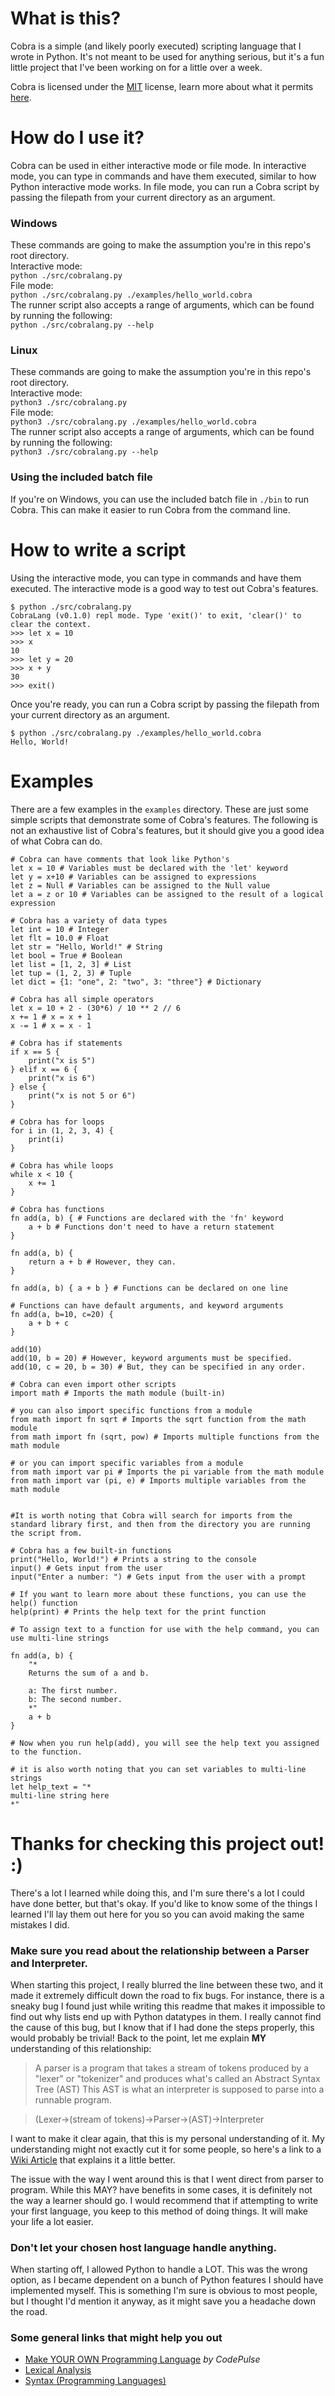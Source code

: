 # What is this?
Cobra is a simple (and likely poorly executed) scripting language that I wrote in Python. It's not meant to be used for anything serious, but it's a fun little project that I've been working on for a little over a week.

Cobra is licensed under the [MIT](https://github.com/HavenSelph/cobralang/blob/stable/LICENSE.md) license, learn more about what it permits [here](https://choosealicense.com/licenses/mit/).

# How do I use it?
Cobra can be used in either interactive mode or file mode. In interactive mode, you can type in commands and have them executed, similar to how Python interactive mode works. In file mode, you can run a Cobra script by passing the filepath from your current directory as an argument. 

### Windows
These commands are going to make the assumption you're in this repo's root directory. \
Interactive mode:\
`python ./src/cobralang.py`\
File mode:\
`python ./src/cobralang.py ./examples/hello_world.cobra`\
The runner script also accepts a range of arguments, which can be found by running the following:\
`python ./src/cobralang.py --help`

### Linux
These commands are going to make the assumption you're in this repo's root directory. \
Interactive mode:\
`python3 ./src/cobralang.py`\
File mode:\
`python3 ./src/cobralang.py ./examples/hello_world.cobra`\
The runner script also accepts a range of arguments, which can be found by running the following:\
`python3 ./src/cobralang.py --help`

### Using the included batch file
If you're on Windows, you can use the included batch file in `./bin` to run Cobra. This can make it easier to run Cobra from the command line.

# How to write a script
Using the interactive mode, you can type in commands and have them executed. The interactive mode is a good way to test out Cobra's features.
```commandline
$ python ./src/cobralang.py
CobraLang (v0.1.0) repl mode. Type 'exit()' to exit, 'clear()' to clear the context.
>>> let x = 10
>>> x
10
>>> let y = 20
>>> x + y
30
>>> exit()
```
Once you're ready, you can run a Cobra script by passing the filepath from your current directory as an argument. 
```commandline
$ python ./src/cobralang.py ./examples/hello_world.cobra
Hello, World!
```

# Examples
There are a few examples in the `examples` directory. These are just some simple scripts that demonstrate some of Cobra's features. The following is not an exhaustive list of Cobra's features, but it should give you a good idea of what Cobra can do.
```shell
# Cobra can have comments that look like Python's
let x = 10 # Variables must be declared with the 'let' keyword
let y = x+10 # Variables can be assigned to expressions
let z = Null # Variables can be assigned to the Null value
let a = z or 10 # Variables can be assigned to the result of a logical expression

# Cobra has a variety of data types
let int = 10 # Integer
let flt = 10.0 # Float
let str = "Hello, World!" # String
let bool = True # Boolean
let list = [1, 2, 3] # List
let tup = (1, 2, 3) # Tuple
let dict = {1: "one", 2: "two", 3: "three"} # Dictionary

# Cobra has all simple operators
let x = 10 + 2 - (30*6) / 10 ** 2 // 6
x += 1 # x = x + 1
x -= 1 # x = x - 1

# Cobra has if statements
if x == 5 {
    print("x is 5")
} elif x == 6 {
    print("x is 6")
} else {
    print("x is not 5 or 6")
}

# Cobra has for loops
for i in (1, 2, 3, 4) {
    print(i)
}

# Cobra has while loops
while x < 10 {
    x += 1
}

# Cobra has functions
fn add(a, b) { # Functions are declared with the 'fn' keyword
    a + b # Functions don't need to have a return statement
}

fn add(a, b) {
    return a + b # However, they can.
}

fn add(a, b) { a + b } # Functions can be declared on one line

# Functions can have default arguments, and keyword arguments
fn add(a, b=10, c=20) {
    a + b + c
}

add(10)
add(10, b = 20) # However, keyword arguments must be specified.
add(10, c = 20, b = 30) # But, they can be specified in any order.

# Cobra can even import other scripts
import math # Imports the math module (built-in)

# you can also import specific functions from a module
from math import fn sqrt # Imports the sqrt function from the math module
from math import fn (sqrt, pow) # Imports multiple functions from the math module

# or you can import specific variables from a module
from math import var pi # Imports the pi variable from the math module
from math import var (pi, e) # Imports multiple variables from the math module


#It is worth noting that Cobra will search for imports from the standard library first, and then from the directory you are running the script from.

# Cobra has a few built-in functions
print("Hello, World!") # Prints a string to the console
input() # Gets input from the user
input("Enter a number: ") # Gets input from the user with a prompt

# If you want to learn more about these functions, you can use the help() function
help(print) # Prints the help text for the print function

# To assign text to a function for use with the help command, you can use multi-line strings

fn add(a, b) {
    "*
    Returns the sum of a and b.
    
    a: The first number.
    b: The second number.
    *"
    a + b
}

# Now when you run help(add), you will see the help text you assigned to the function.

# it is also worth noting that you can set variables to multi-line strings
let help_text = "*
multi-line string here
*"
```

# Thanks for checking this project out! :)
There's a lot I learned while doing this, and I'm sure there's a lot I could have done better, but that's okay. If you'd like to know some of the things I learned I'll lay them out here for you so you can avoid making the same mistakes I did.

### Make sure you read about the relationship between a Parser and Interpreter.
When starting this project, I really blurred the line between these two, and it made it extremely difficult down the road to fix bugs. For instance, there is a sneaky bug I found just while writing this readme that makes it impossible to find out why lists end up with Python datatypes in them. I really cannot find the cause of this bug, but I know that if I had done the steps properly, this would probably be trivial! Back to the point, let me explain **MY** understanding of this relationship:
> A parser is a program that takes a stream of tokens produced by a "lexer" or "tokenizer" and produces what's called an Abstract Syntax Tree (AST) This AST is what an interpreter is supposed to parse into a runnable program.

> (Lexer->(stream of tokens)->Parser->(AST)->Interpreter

I want to make it clear again, that this is my personal understanding of it. My understanding might not exactly cut it for some people, so here's a link to a [Wiki Article](https://en.wikipedia.org/wiki/Lexical_analysis) that explains it a little better.

The issue with the way I went around this is that I went direct from parser to program. While this MAY? have benefits in some cases, it is definitely not the way a learner should go. I would recommend that if attempting to write your first language, you keep to this method of doing things. It will make your life a lot easier. 

### Don't let your chosen host language handle anything.
When starting off, I allowed Python to handle a LOT. This was the wrong option, as I became dependent on a bunch of Python features I should have implemented myself. This is something I'm sure is obvious to most people, but I thought I'd mention it anyway, as it might save you a headache down the road.

### Some general links that might help you out
* [Make YOUR OWN Programming Language](https://www.youtube.com/watch?v=Eythq9848Fg&list=PLZQftyCk7_SdoVexSmwy_tBgs7P0b97yD) *by CodePulse*
* [Lexical Analysis](https://en.wikipedia.org/wiki/Lexical_analysis)
* [Syntax (Programming Languages)](https://en.wikipedia.org/wiki/Syntax_(programming_languages))
